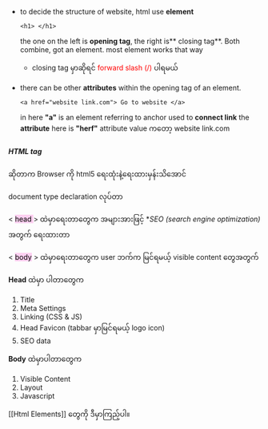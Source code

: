 
- to decide the structure of website, html use **element**
	```
	<h1> </h1>
	 ```
	 the one on the left is **opening tag**, the right is** closing tag**. Both combine, got an element. most element works that way
	- closing tag မှာဆိုရင် <span style="color: red">forward slash (/)</span> ပါရမယ်
	 
- there can be other **attributes** within the opening tag of an element.
	```
	<a href="website link.com"> Go to website </a>
	```
	 in here **"a"** is an element referring to anchor used to **connect link**
	 the **attribute** here is **"herf"**
	 attribute value ကတော့ website link.com



##### HTML tag

<!DOCTYPE HTML> ဆိုတာက Browser ကို html5 ရေးထုံးနဲ့ရေးထားမှန်းသိအောင်
document type declaration လုပ်တာ

< <mark style="background: #FFB8EBA6;">head </mark>>  ထဲမှာရေးတာတွေက အများအားဖြင့် **SEO (search engine optimization)*  အတွက် ရေးထားတာ

< <mark style="background: #FFB8EBA6;">body</mark> > ထဲမှာရေးတာတွေက user ဘက်က မြင်ရမယ့် visible content တွေအတွက်


**Head** ထဲမှာ ပါတာတွေက
1. Title
2. Meta Settings
3. Linking (CSS & JS)
4. Head Favicon (tabbar မှာမြင်ရမယ့် logo icon)
5. SEO data

**Body** ထဲမှာပါတာတွေက
1. Visible Content
2. Layout
3. Javascript

[[Html Elements]] တွေကို ဒီမှာကြည့်ပါ။
